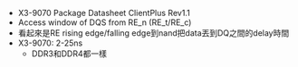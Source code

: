 - X3-9070 Package Datasheet ClientPlus Rev1.1
- Access window of DQS from RE_n (RE_t/RE_c)
- 看起來是RE rising edge/falling edge到nand把data丟到DQ之間的delay時間
- X3-9070: 2-25ns
	- DDR3和DDR4都一樣